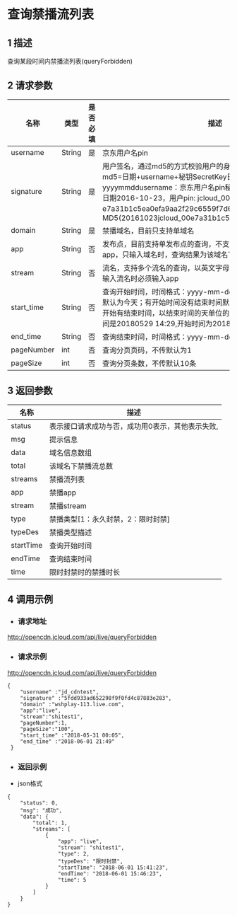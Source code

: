 # 查询禁播流列表

## 1 描述

查询某段时间内禁播流列表(queryForbidden)

## 2 请求参数

| 名称       | 类型   | 是否必填 | 描述                                                         |
| ---------- | ------ | -------- | ------------------------------------------------------------ |
| username   | String | 是       | 京东用户名pin                                                |
| signature  | String | 是       | 用户签名，通过md5的方式校验用户的身份信息，保障信息安全。  md5=日期+username+秘钥SecretKey日期：格式为 yyyymmddusername：京东用户名pin秘钥：双方约定示例：比如当前日期2016-10-23，用户pin:   jcloud_00 ,用户秘钥SecretKey ：e7a31b1c5ea0efa9aa2f29c6559f7d61那签名为MD5(20161023jcloud_00e7a31b1c5ea0efa9aa2f29c6559f7d61) |
| domain     | String | 是       | 禁播域名，目前只支持单域名                                   |
| app        | String | 否       | 发布点，目前支持单发布点的查询，不支持同时查询多个，当不输入app，只输入域名时，查询结果为该域名下的所有禁播流 |
| stream     | String | 否       | 流名，支持多个流名的查询，以英文字母分割，如stream1, stream2；输入流名时必须输入app |
| start_time | String | 否       | 查询开始时间，时间格式：yyyy-mm-dd hh:mi；没有输入开始时间时默认为今天；有开始时间没有结束时间默认为开始时间到当前时间；无开始有结束时间，以结束时间的天单位的0点作为开始时间，如如结束时间是20180529 14:29,开始时间为20180529 00:00 |
| end_time   | String | 否       | 查询结束时间，时间格式：yyyy-mm-dd hh:mi；                   |
| pageNumber | int    | 否       | 查询分页页码，不传默认为1                                    |
| pageSize   | int    | 否       | 查询分页条数，不传默认10条                                   |

 

## 3   返回参数

| **名称**  | **描述**                                         |
| --------- | ------------------------------------------------ |
| status    | 表示接口请求成功与否，成功用0表示，其他表示失败, |
| msg       | 提示信息                                         |
| data      | 域名信息数组                                     |
| total     | 该域名下禁播流总数                               |
| streams   | 禁播流列表                                       |
| app       | 禁播app                                          |
| stream    | 禁播stream                                       |
| type      | 禁播类型[1：永久封禁，2：限时封禁]               |
| typeDes   | 禁播类型描述                                     |
| startTime | 查询开始时间                                     |
| endTime   | 查询结束时间                                     |
| time      | 限时封禁时的禁播时长                             |

## 4 调用示例

- ### 请求地址

http://opencdn.jcloud.com/api/live/queryForbidden

- ### 请求示例

http://opencdn.jcloud.com/api/live/queryForbidden
```
{
    "username" :"jd_cdntest",
    "signature" :"5fdd933ad652298f9f0fd4c87883e283",
    "domain" :"wshplay-113.live.com",
    "app":"live",
    "stream":"shitest1",
    "pageNumber":1,
    "pageSize":"100",
    "start_time" :"2018-05-31 00:05",
    "end_time" :"2018-06-01 21:49"
 }
```
- ### 返回示例

* json格式
```
{
    "status": 0,
    "msg": "成功",
    "data": {
        "total": 1,
        "streams": [
            {
                "app": "live",
                "stream": "shitest1",
                "type": 2,
                "typeDes": "限时封禁",
                "startTime": "2018-06-01 15:41:23",
                "endTime": "2018-06-01 15:46:23",
                "time": 5
            }
        ]
    }
}
```
